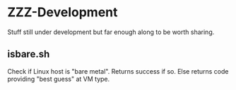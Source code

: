 # ZZZ-Development
Stuff still under development but far enough along to be worth sharing. 

## isbare.sh
Check if Linux host is "bare metal". Returns success if so. 
Else returns code providing "best guess" at VM type.
